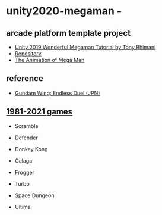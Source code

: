 # unity2020-megaman - 

## arcade platform template project

- [Unity 2019 Wonderful Megaman Tutorial by Tony Bhimani](https://www.youtube.com/watch?v=pARyrvmz4Bo)
- [Repository](https://github.com/tonybhimani/unity-megaman-tutorials)
- [The Animation of Mega Man](https://www.youtube.com/watch?v=JvWH-3aBymg)

## reference

- [Gundam Wing: Endless Duel (JPN)](https://www.spriters-resource.com/snes/gundamwing/)

## [1981-2021 games](https://en.wikipedia.org/wiki/1981_in_video_games)

-  Scramble
-  Defender
-  Donkey Kong
-  Galaga
-  Frogger
-  Turbo
-  Space Dungeon

- Ultima 
